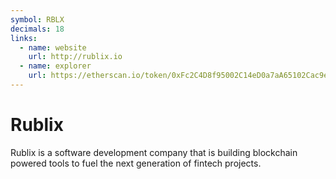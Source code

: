 ```yaml
---
symbol: RBLX
decimals: 18
links:
  - name: website
    url: http://rublix.io
  - name: explorer
    url: https://etherscan.io/token/0xFc2C4D8f95002C14eD0a7aA65102Cac9e5953b5E
---
```


# Rublix

Rublix is a software development company that is building blockchain powered tools to fuel the next generation of fintech projects.
